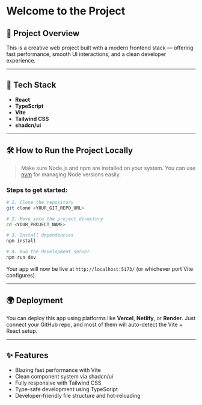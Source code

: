 
#  Welcome to the Project

## 📌 Project Overview

This is a creative web project built with a modern frontend stack — offering fast performance, smooth UI interactions, and a clean developer experience.

---

## 🚀 Tech Stack

* **React**
* **TypeScript**
* **Vite**
* **Tailwind CSS**
* **shadcn/ui**

---

## 🛠 How to Run the Project Locally

> Make sure Node.js and npm are installed on your system. You can use [nvm](https://github.com/nvm-sh/nvm#installing-and-updating) for managing Node versions easily.

### Steps to get started:

```bash
# 1. Clone the repository
git clone <YOUR_GIT_REPO_URL>

# 2. Move into the project directory
cd <YOUR_PROJECT_NAME>

# 3. Install dependencies
npm install

# 4. Run the development server
npm run dev
```

Your app will now be live at `http://localhost:5173/` (or whichever port Vite configures).

---

## 🌍 Deployment

You can deploy this app using platforms like **Vercel**, **Netlify**, or **Render**. Just connect your GitHub repo, and most of them will auto-detect the Vite + React setup.

---

## ✨ Features

* Blazing fast performance with Vite
* Clean component system via shadcn/ui
* Fully responsive with Tailwind CSS
* Type-safe development using TypeScript
* Developer-friendly file structure and hot-reloading
